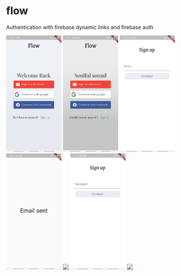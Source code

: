 # flow

Authentication with firebase dynamic links and firebase auth

<p float="left">
  <img src="/screenShots/Screenshot_20210120-092957.jpg" width="150" />
   <img src="/screenShots/Screenshot_20210120-093003.jpg" width="150" />
     <img src="/screenShots/Screenshot_20210120-093010.jpg" width="150" />
   <img src="/screenShots/Screenshot_20210120-093029.jpg" width="150" />
   <img src="/screenShots/Screenshot_20210120-101926_Gmail.jpg.jpg" width="150" />
     <img src="/screenShots/Screenshot_20210120-111702.jpg" width="150" />
   <img src="/Screenshot_20210120-112759.jpg" width="150" />
  
</p>
